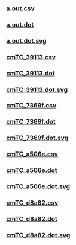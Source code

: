 ### [a.out.csv](a.out.csv)
### [a.out.dot](a.out.dot)
### [a.out.dot.svg](a.out.dot.svg)
### [cmTC_39113.csv](cmTC_39113.csv)
### [cmTC_39113.dot](cmTC_39113.dot)
### [cmTC_39113.dot.svg](cmTC_39113.dot.svg)
### [cmTC_7369f.csv](cmTC_7369f.csv)
### [cmTC_7369f.dot](cmTC_7369f.dot)
### [cmTC_7369f.dot.svg](cmTC_7369f.dot.svg)
### [cmTC_a506e.csv](cmTC_a506e.csv)
### [cmTC_a506e.dot](cmTC_a506e.dot)
### [cmTC_a506e.dot.svg](cmTC_a506e.dot.svg)
### [cmTC_d8a82.csv](cmTC_d8a82.csv)
### [cmTC_d8a82.dot](cmTC_d8a82.dot)
### [cmTC_d8a82.dot.svg](cmTC_d8a82.dot.svg)
